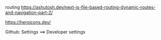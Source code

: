 routing
https://ashutosh.dev/next-js-file-based-routing-dynamic-routes-and-navigation-part-2/

https://heroicons.dev/

Github: Settings ==> Developer settings
